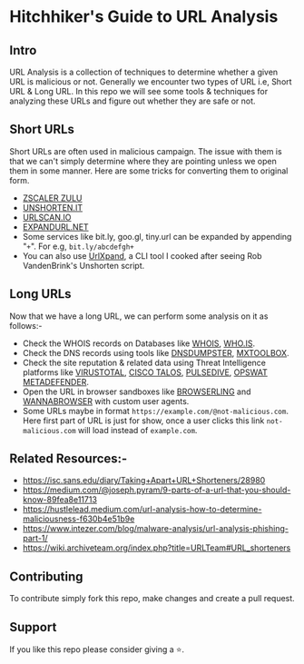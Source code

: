 # Hitchhiker's Guide to URL Analysis

## Intro 
URL Analysis is a collection of techniques to determine whether a given URL is malicious or not. Generally we encounter two types of URL i.e, Short URL & Long URL. In this repo we will see some tools & techniques for analyzing these URLs and figure out whether they are safe or not.


## Short URLs

Short URLs are often used in malicious campaign. The issue with them is that we can't simply determine where they are pointing unless we open them in some manner. 
Here are some tricks for converting them to original form.
- [ZSCALER ZULU](https://zulu.zscaler.com/)
- [UNSHORTEN.IT](https://unshorten.it/)
- [URLSCAN.IO](https://urlscan.io/)
- [EXPANDURL.NET](https://www.expandurl.net/)
- Some services like bit.ly, goo.gl, tiny.url can be expanded by appending "`+`". 
  For e.g, `bit.ly/abcdefgh+`
- You can also use [UrlXpand](https://github.com/wand3rlust/Hitchhikers-Guide-to-URL-Analysis/blob/main/urlxpand.sh), a CLI tool I cooked after seeing Rob VandenBrink's Unshorten script.

## Long URLs
Now that we have a long URL, we can perform some analysis on it as follows:-
- Check the WHOIS records on Databases like [WHOIS](https://whois.com), [WHO.IS](https://who.is).
- Check the DNS records using tools like [DNSDUMPSTER](https://dnsdumpster.com/), [MXTOOLBOX](https://mxtoolbox.com/DNSLookup.aspx).
- Check the site reputation & related data using Threat Intelligence platforms like [VIRUSTOTAL](https://www.virustotal.com/), [CISCO TALOS](https://talosintelligence.com/reputation_center), [PULSEDIVE](https://pulsedive.com/), [OPSWAT METADEFENDER](https://metadefender.opswat.com/).
- Open the URL in browser sandboxes like [BROWSERLING](https://www.browserling.com/) and [WANNABROWSER](https://www.wannabrowser.net/) with custom user agents.
- Some URLs maybe in format `https://example.com/@not-malicious.com`. Here first part of URL is just for show, once a user clicks this link `not-malicious.com` will load instead of `example.com`.


## Related Resources:-
- https://isc.sans.edu/diary/Taking+Apart+URL+Shorteners/28980
- https://medium.com/@joseph.pyram/9-parts-of-a-url-that-you-should-know-89fea8e11713
- https://hustlelead.medium.com/url-analysis-how-to-determine-maliciousness-f630b4e51b9e
- https://www.intezer.com/blog/malware-analysis/url-analysis-phishing-part-1/
- https://wiki.archiveteam.org/index.php?title=URLTeam#URL_shorteners

## Contributing
To contribute simply fork this repo, make changes and create a pull request.

## Support
If you like this repo please consider giving a :star:.
